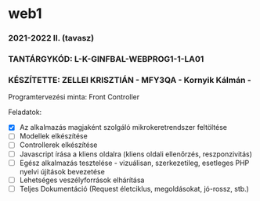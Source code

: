 # web1
### 2021-2022 II. (tavasz)
### TANTÁRGYKÓD: L-K-GINFBAL-WEBPROG1-1-LA01
### KÉSZÍTETTE: ZELLEI KRISZTIÁN - MFY3QA - Kornyik Kálmán - 

Programtervezési minta: Front Controller 

Feladatok:
- [x] Az alkalmazás magjaként szolgáló mikrokeretrendszer feltöltése
- [ ] Modellek elkészítése
- [ ] Controllerek elkészítése
- [ ] Javascript írása a kliens oldalra (kliens oldali ellenőrzés, reszponzivitás)
- [ ] Egész alkalmazás tesztelése - vizuálisan, szerkezetileg, esetleges PHP nyelvi újítások bevezetése
- [ ] Lehetséges veszélyforrások elhárítása
- [ ] Teljes Dokumentáció (Request életciklus, megoldásokat, jó-rossz, stb.)
